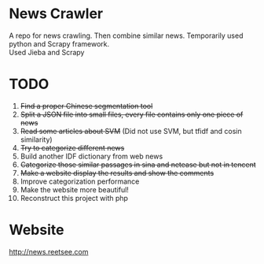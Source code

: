News Crawler
============        
A repo for news crawling. Then combine similar news.
Temporarily used python and Scrapy framework.   
Used Jieba and Scrapy
    
TODO
====    
1. <del>Find a proper Chinese segmentation tool</del>
2. <del>Split a JSON file into small files, every file contains only one piece of news</del>
3. <del>Read some articles about SVM</del> (Did not use SVM, but tfidf and cosin similarity)
4. <del>Try to categorize different news</del>
5. Build another IDF dictionary from web news
6. <del>Categorize those similar passages in sina and netease but not in tencent</del>   
7. <del>Make a website display the results and show the comments</del>   
8. Improve categorization performance      
9. Make the website more beautiful!   
10. Reconstruct this project with php

Website
=======
http://news.reetsee.com         
